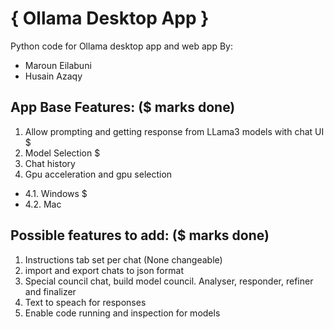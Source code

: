 # { Ollama Desktop App }
 Python code for Ollama desktop app and web app
By: 
* Maroun Eilabuni
* Husain Azaqy

## App Base Features: ($ marks done)
1. Allow prompting and getting response from LLama3 models with chat UI $
2. Model Selection $
3. Chat history 
4. Gpu acceleration and gpu selection 
- 4.1. Windows $
- 4.2. Mac

## Possible features to add: ($ marks done)
1. Instructions tab set per chat (None changeable)
2. import and export chats to json format
3. Special council chat, build model council. Analyser, responder, refiner and finalizer
4. Text to speach for responses
5. Enable code running and inspection for models
